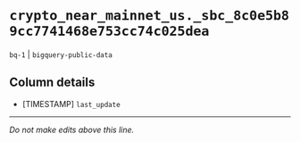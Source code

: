 # `crypto_near_mainnet_us._sbc_8c0e5b89cc7741468e753cc74c025dea`
`bq-1` | `bigquery-public-data`

## Column details
* [TIMESTAMP] `last_update`

-------------------------------------------------------------------------------
*Do not make edits above this line.*
